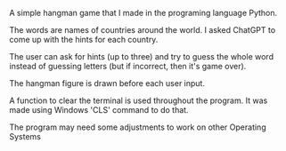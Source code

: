 A simple hangman game that I made in the programing language Python. 

The words are names of countries around the world. I asked ChatGPT to come up with the hints for each country.

The user can ask for hints (up to three) and try to guess the whole word instead of guessing letters (but if incorrect, then it's game over). 

The hangman figure is drawn before each user input.

A function to clear the terminal is used throughout the program. It was made using Windows 'CLS' command to do that. 

The program may need some adjustments to work on other Operating Systems 
